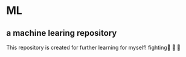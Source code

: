# ML
## a machine learing repository
This repository is created for further learning for myself!
fighting🤔 🤔 🤔 
